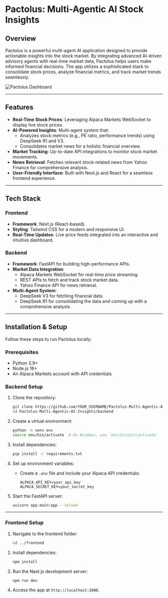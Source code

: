 # Pactolus: Multi-Agentic AI Stock Insights

## Overview
Pactolus is a powerful multi-agent AI application designed to provide actionable insights into the stock market. By integrating advanced AI-driven advisory agents with real-time market data, Pactolus helps users make informed financial decisions. The app utilizes a sophisticated stack to consolidate stock prices, analyze financial metrics, and track market trends seamlessly.

![Pactolus Dashboard](https://via.placeholder.com/800x400?text=Dashboard+Preview)

---

## Features
- **Real-Time Stock Prices**: Leveraging Alpaca Markets WebSocket to display live stock prices.
- **AI-Powered Insights**: Multi-agent system that:
  - Analyzes stock metrics (e.g., PE ratio, performance trends) using DeepSeek R1 and V3.
  - Consolidates market news for a holistic financial overview.
- **Market Tracking**: Up-to-date API integrations to monitor stock market movements.
- **News Retrieval**: Fetches relevant stock-related news from Yahoo Finance for comprehensive analysis.
- **User-Friendly Interface**: Built with Next.js and React for a seamless frontend experience.

---

## Tech Stack
### **Frontend**
- **Framework**: Next.js (React-based).
- **Styling**: Tailwind CSS for a modern and responsive UI.
- **Real-Time Updates**: Live price feeds integrated into an interactive and intuitive dashboard.

### **Backend**
- **Framework**: FastAPI for building high-performance APIs.
- **Market Data Integration**:
  - Alpaca Markets WebSocket for real-time price streaming.
  - REST APIs to fetch and track stock market data.
  - Yahoo Finance API for news retrieval.
- **Multi-Agent System**: 
  - DeepSeek V3 for fetching financial data.
  - DeepSeek R1 for consolidating the data and coming up with a comprehensive analysis.

---

## Installation & Setup
Follow these steps to run Pactolus locally:

### **Prerequisites**
- Python 3.9+
- Node.js 16+
- An Alpaca Markets account with API credentials

### **Backend Setup**
1. Clone the repository:
   ```bash
   git clone https://github.com/YOUR_USERNAME/Pactolus-Multi-Agentic-AI-Insights.git
   cd Pactolus-Multi-Agentic-AI-Insights/backend

2. Create a virtual environment:

   ```bash
   python -m venv env
   source env/bin/activate  # On Windows, use `env\Scripts\activate`

3. Install dependencies:

   ```bash
   pip install -r requirements.txt

4. Set up environment variables:
   - Create a `.env` file and include your Alpaca API credentials:

     ```env
     ALPACA_API_KEY=your_api_key
     ALPACA_SECRET_KEY=your_secret_key
     ```
     
5. Start the FastAPI server:

   ```bash
   uvicorn app.main:app --reload

---

### **Frontend Setup**

1. Navigate to the frontend folder:

   ```bash
   cd ../frontend

2. Install dependencies:

   ```bash
   npm install

3. Run the Next.js development server:

   ```bash
   npm run dev

4. Access the app at `http://localhost:3000`.


